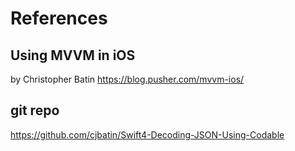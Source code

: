 # References

## Using MVVM in iOS
by Christopher Batin
https://blog.pusher.com/mvvm-ios/

## git repo
https://github.com/cjbatin/Swift4-Decoding-JSON-Using-Codable
